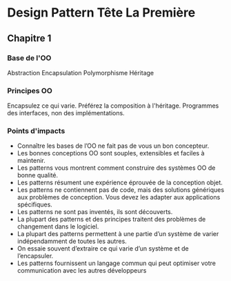 # Design Pattern Tête La Première

## Chapitre 1

### Base de l'OO

Abstraction
Encapsulation
Polymorphisme
Héritage

### Principes OO

Encapsulez ce qui varie.
Préférez la composition à l'héritage.
Programmes des interfaces, non des implémentations.

### Points d'impacts

- Connaître les bases de l’OO ne fait pas de vous un bon concepteur.
- Les bonnes conceptions OO sont souples, extensibles et faciles à maintenir.
- Les patterns vous montrent comment construire des systèmes OO de bonne qualité.
- Les patterns résument une expérience éprouvée de la conception objet.
- Les patterns ne contiennent pas de code, mais des solutions génériques aux problèmes de conception. Vous devez les adapter aux applications spécifiques.
- Les patterns ne sont pas inventés, ils sont découverts.
- La plupart des patterns et des principes traitent des problèmes de changement dans le logiciel.
- La plupart des patterns permettent à une partie d’un système de varier indépendamment de toutes les autres.
- On essaie souvent d’extraire ce qui varie d’un système et de l’encapsuler.
- Les patterns fournissent un langage commun qui peut optimiser votre communication avec les
  autres développeurs
